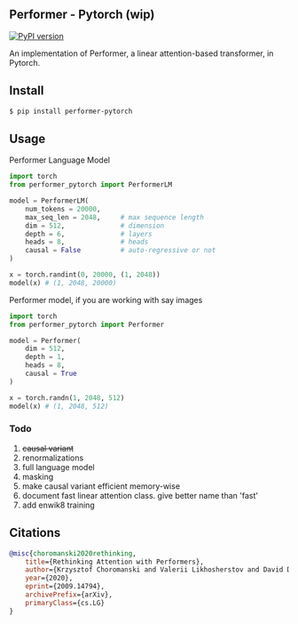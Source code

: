 ## Performer - Pytorch (wip)

[![PyPI version](https://badge.fury.io/py/performer-pytorch.svg)](https://badge.fury.io/py/performer-pytorch)

An implementation of Performer, a linear attention-based transformer, in Pytorch.

## Install

```bash
$ pip install performer-pytorch
```

## Usage

Performer Language Model

```python
import torch
from performer_pytorch import PerformerLM

model = PerformerLM(
    num_tokens = 20000,
    max_seq_len = 2048,     # max sequence length
    dim = 512,              # dimension
    depth = 6,              # layers
    heads = 8,              # heads
    causal = False          # auto-regressive or not
)

x = torch.randint(0, 20000, (1, 2048))
model(x) # (1, 2048, 20000)
```

Performer model, if you are working with say images

```python
import torch
from performer_pytorch import Performer

model = Performer(
    dim = 512,
    depth = 1,
    heads = 8,
    causal = True
)

x = torch.randn(1, 2048, 512)
model(x) # (1, 2048, 512)
```

### Todo

1. ~~causal variant~~
2. renormalizations
3. full language model
4. masking
5. make causal variant efficient memory-wise
6. document fast linear attention class. give better name than 'fast'
7. add enwik8 training

## Citations

```bibtex
@misc{choromanski2020rethinking,
    title={Rethinking Attention with Performers}, 
    author={Krzysztof Choromanski and Valerii Likhosherstov and David Dohan and Xingyou Song and Andreea Gane and Tamas Sarlos and Peter Hawkins and Jared Davis and Afroz Mohiuddin and Lukasz Kaiser and David Belanger and Lucy Colwell and Adrian Weller},
    year={2020},
    eprint={2009.14794},
    archivePrefix={arXiv},
    primaryClass={cs.LG}
}
```
